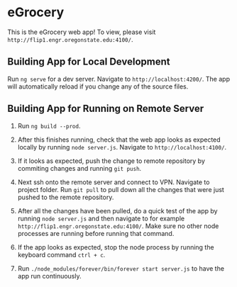 # eGrocery

This is the eGrocery web app! To view, please visit `http://flip1.engr.oregonstate.edu:4100/`.

## Building App for Local Development

Run `ng serve` for a dev server. Navigate to `http://localhost:4200/`. The app will automatically reload if you change any of the source files.

## Building App for Running on Remote Server

1. Run `ng build --prod`.

2. After this finishes running, check that the web app looks as expected locally by running `node server.js`. Navigate to `http://localhost:4100/`.

3. If it looks as expected, push the change to remote repository by commiting changes and running `git push`.

4. Next ssh onto the remote server and connect to VPN. Navigate to project folder. Run `git pull` to pull down all the changes that were just pushed to the remote repository.

5. After all the changes have been pulled, do a quick test of the app by running `node server.js` and then navigate to for example `http://flip1.engr.oregonstate.edu:4100/`. Make sure no other node processes are running before running that command.

6. If the app looks as expected, stop the node process by running the keyboard command `ctrl + c`.

7. Run `./node_modules/forever/bin/forever start server.js` to have the app run continuously. 


